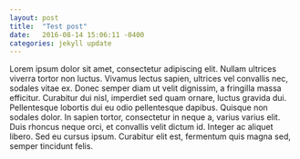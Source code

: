 ```yaml
---
layout: post
title:  "Test post"
date:   2016-08-14 15:06:11 -0400
categories: jekyll update
---
```


Lorem ipsum dolor sit amet, consectetur adipiscing elit. Nullam ultrices viverra tortor non luctus. Vivamus lectus sapien, ultrices vel convallis nec, sodales vitae ex. Donec semper diam ut velit dignissim, a fringilla massa efficitur. Curabitur dui nisl, imperdiet sed quam ornare, luctus gravida dui. Pellentesque lobortis dui eu odio pellentesque dapibus. Quisque non sodales dolor. In sapien tortor, consectetur in neque a, varius varius elit. Duis rhoncus neque orci, et convallis velit dictum id. Integer ac aliquet libero. Sed eu cursus ipsum. Curabitur elit est, fermentum quis magna sed, semper tincidunt felis.

